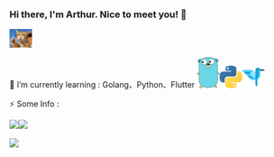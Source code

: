 ### Hi there, I'm Arthur. Nice to meet you! 👋
<img src="good.jpg" width="40" heigth="40">

<!--
#### 🔭 I’m currently working on ...

+ APPs
    + 一起聽歌
    + AI星爆氣流斬合成器
    + 簡單記帳
    + 簡單投票
+ Pygame
    + 小恐龍對戰
+ and so on... -->

🌱 I’m currently learning : Golang、Python、Flutter
<img src="go.png" width="40" heigth="40"><img src="python.png" width="40" heigth="40"><img src="dash.png" width="40" heigth="40">

⚡ Some Info : 

[![](https://github-readme-stats.vercel.app/api/top-langs/?username=Tora0615&layout=compact&theme=calm)](https://github.com/anuraghazra/github-readme-stats)![](https://github.githubassets.com/images/mona-whisper.gif)

[![](https://github-readme-stats.vercel.app/api?username=Tora0615&show_icons=true&theme=calm)](https://github.com/anuraghazra/github-readme-stats)





<!--
**Tora0615/Tora0615** is a ✨ _special_ ✨ repository because its `README.md` (this file) appears on your GitHub profile.

Here are some ideas to get you started:

- 🔭 I’m currently working on ...
- 🌱 I’m currently learning ...
- 👯 I’m looking to collaborate on ...
- 🤔 I’m looking for help with ...
- 💬 Ask me about ...
- 📫 How to reach me: ...
- 😄 Pronouns: ...
- ⚡ Fun fact: ...
-->
